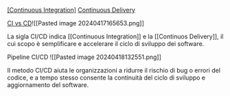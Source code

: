 [[Continuous Integration]](https://www.goretro.ai/post/what-is-continuous-integration-in-scrum)
[Continuous Delivery](https://en.wikipedia.org/wiki/Continuous_delivery "Continuous delivery")

[CI vs CD](https://www.redhat.com/it/topics/devops/what-is-ci-cd)![[Pasted image 20240417165653.png]]

La sigla  CI/CD indica [[Continuous Integration]] e la [[Continuos Delivery]], il cui scopo è semplificare e accelerare il ciclo di sviluppo dei software.

Pipeline CI/CD
![[Pasted image 20240418132551.png]]

Il metodo CI/CD aiuta le organizzazioni a ridurre il rischio di bug o errori del codice, e a tempo stesso consente la continuità del ciclo di sviluppo e aggiornamento del software.